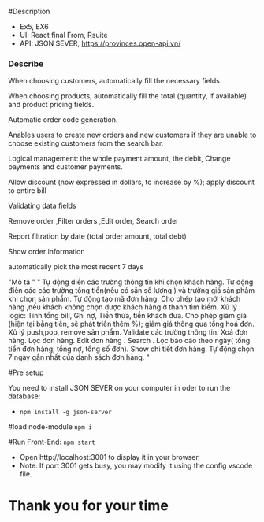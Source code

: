 #Description
- Ex5, EX6
- UI:  React final From, Rsuite
- API: JSON SEVER, https://provinces.open-api.vn/

### Describe
When choosing customers, automatically fill the necessary fields.

When choosing products, automatically fill the total (quantity, if available) and product pricing fields.

Automatic order code generation.

Anables users to create new orders and new customers if they are unable to choose existing customers from the search bar.

Logical management: the whole payment amount, the debit, Change payments and customer payments.

Allow discount (now expressed in dollars, to increase by %); apply discount to entire bill

Validating data fields

Remove order ,Filter orders ,Edit order, Search order

Report filtration by date (total order amount, total debt)

Show order information

automatically pick the most recent 7 days


"Mô tả "
" 
Tự động điền các trường thông tin khi chọn khách  hàng.
Tự động điền các các trường tổng  tiền(nếu có sẵn số lượng ) và trường giá sản phẩm khi chọn sản phẩm.
Tự  động tạo mã đơn hàng.
Cho phép tạo mới khách hàng ,nếu khách không chọn được khách hàng ở thanh tìm kiếm.
Xử lý logic: Tính tổng bill, Ghi nợ,  Tiền thừa, tiền khách đưa. 
Cho phép giảm giá (hiện tại bằng tiền, sẽ phát triển thêm %); giảm giá thông qua tổng hoá đơn. 
Xử lý push,pop, remove sản phẩm. 
Validate các trường thông tin.
Xoá đơn hàng.
Lọc đơn hàng.
Edit đơn hàng .
Search .
Lọc báo cáo theo ngày( tổng tiền đơn hàng, tổng nợ, tổng số đơn).
Show chi tiết đơn hàng.
Tự động chọn 7 ngày gần nhất của danh sách đơn hàng.
"

#Pre setup

You need to install JSON SEVER on your computer in oder to run the database:
- `npm install -g json-server`

#load node-module 
`npm i`

#Run Front-End: `npm start`
- Open http://localhost:3001 to display it in your browser,
- Note: If port 3001 gets busy, you may modify it using the config vscode file.

# Thank you for your time

